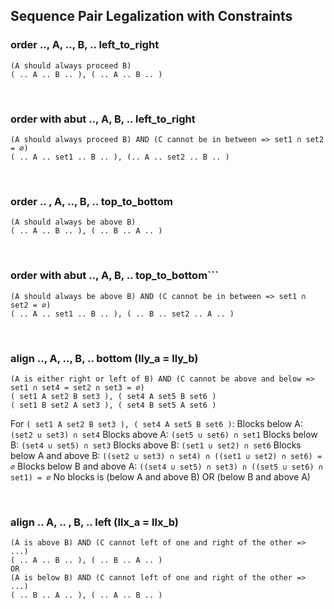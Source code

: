 ## Sequence Pair Legalization with Constraints

### order .., A, .., B, .. left_to_right
```
(A should always proceed B)
( .. A .. B .. ), ( .. A .. B .. )
```

&nbsp;
### order with abut .., A, B, .. left_to_right
```
(A should always proceed B) AND (C cannot be in between => set1 ∩ set2 = ∅)
( .. A .. set1 .. B .. ), (.. A .. set2 .. B .. )
```

&nbsp;
### order .. , A, .., B, .. top_to_bottom
```
(A should always be above B)
( .. A .. B .. ), ( .. B .. A .. )
```

&nbsp;
### order with abut .., A, B, .. top_to_bottom```
```
(A should always be above B) AND (C cannot be in between => set1 ∩ set2 = ∅)
( .. A .. set1 .. B .. ), ( .. B .. set2 .. A .. )
```

&nbsp;
### align .., A, .., B, ..  bottom (lly_a = lly_b)
```
(A is either right or left of B) AND (C cannot be above and below => set1 ∩ set4 = set2 ∩ set3 = ∅)
( set1 A set2 B set3 ), ( set4 A set5 B set6 )
( set1 B set2 A set3 ), ( set4 B set5 A set6 )
```
For `( set1 A set2 B set3 ), ( set4 A set5 B set6 )`: 
Blocks below A: `(set2 ∪ set3) ∩ set4` 
Blocks above A: `(set5 ∪ set6) ∩ set1` 
Blocks below B: `(set4 ∪ set5) ∩ set3` 
Blocks above B: `(set1 ∪ set2) ∩ set6` 
Blocks below A and above B: `((set2 ∪ set3) ∩ set4) ∩ ((set1 ∪ set2) ∩ set6) = ∅` 
Blocks below B and above A: `((set4 ∪ set5) ∩ set3) ∩ ((set5 ∪ set6) ∩ set1) = ∅` 
No blocks is (below A and above B) OR (below B and above A) 

&nbsp;
### align .. A, .. , B, .. left (llx_a = llx_b)
```
(A is above B) AND (C cannot left of one and right of the other => ...)
( .. A .. B .. ), ( .. B .. A .. )
OR
(A is below B) AND (C cannot left of one and right of the other => ...)
( .. B .. A .. ), ( .. A .. B .. )
```

